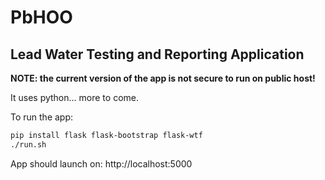 # PbHOO
## Lead Water Testing and Reporting Application

**NOTE: the current version of the app is not secure to run on public host!**

It uses python... more to come.

To run the app:

```bash
pip install flask flask-bootstrap flask-wtf
./run.sh
```
App should launch on: http://localhost:5000
